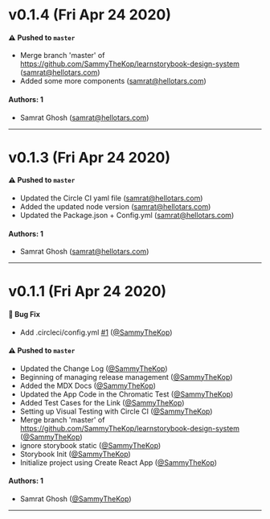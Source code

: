# v0.1.4 (Fri Apr 24 2020)

#### ⚠️  Pushed to `master`

- Merge branch 'master' of https://github.com/SammyTheKop/learnstorybook-design-system (samrat@hellotars.com)
- Added some more components (samrat@hellotars.com)

#### Authors: 1

- Samrat Ghosh (samrat@hellotars.com)

---

# v0.1.3 (Fri Apr 24 2020)

#### ⚠️  Pushed to `master`

- Updated the Circle CI yaml file (samrat@hellotars.com)
- Added the updated node version (samrat@hellotars.com)
- Updated the Package.json + Config.yml (samrat@hellotars.com)

#### Authors: 1

- Samrat Ghosh (samrat@hellotars.com)

---

# v0.1.1 (Fri Apr 24 2020)

#### 🐛 Bug Fix

- Add .circleci/config.yml [#1](https://github.com/SammyTheKop/learnstorybook-design-system/pull/1) ([@SammyTheKop](https://github.com/SammyTheKop))

#### ⚠️  Pushed to `master`

- Updated the Change Log ([@SammyTheKop](https://github.com/SammyTheKop))
- Beginning of managing release management ([@SammyTheKop](https://github.com/SammyTheKop))
- Added the MDX Docs ([@SammyTheKop](https://github.com/SammyTheKop))
- Updated the App Code in the Chromatic Test ([@SammyTheKop](https://github.com/SammyTheKop))
- Added Test Cases for the Link ([@SammyTheKop](https://github.com/SammyTheKop))
- Setting up Visual Testing with Circle CI ([@SammyTheKop](https://github.com/SammyTheKop))
- Merge branch 'master' of https://github.com/SammyTheKop/learnstorybook-design-system ([@SammyTheKop](https://github.com/SammyTheKop))
- ignore storybook static ([@SammyTheKop](https://github.com/SammyTheKop))
- Storybook Init ([@SammyTheKop](https://github.com/SammyTheKop))
- Initialize project using Create React App ([@SammyTheKop](https://github.com/SammyTheKop))

#### Authors: 1

- Samrat Ghosh ([@SammyTheKop](https://github.com/SammyTheKop))

---